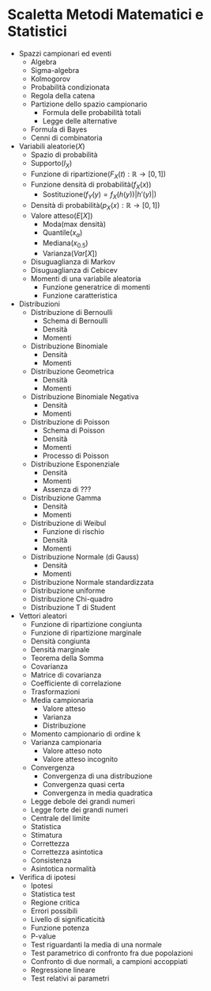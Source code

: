 # Scaletta Metodi Matematici e Statistici
- Spazzi campionari ed eventi
  - Algebra
  - Sigma-algebra
  - Kolmogorov
  - Probabilità condizionata
  - Regola della catena
  - Partizione dello spazio campionario
	  - Formula delle probabilità totali
	  - Legge delle alternative
  - Formula di Bayes
  - Cenni di combinatoria
- Variabili aleatorie($X$)
  - Spazio di probabilità
  - Supporto($I_{X}$)
  - Funzione di ripartizione($F_X(t):\mathbb{R}\to[0,1]$)
  - Funzione densità di probabilità($f_X(x)$)
    - Sostituzione($f_Y(y)=f_X(h(y))|h'(y)|$)
  - Densità di probabilità($p_X(x):\mathbb{R}\to[0,1]$)
  - Valore atteso($E[X]$)
    - Moda(max densità)
    - Quantile($x_{\alpha}$)
    - Mediana($x_{0.5}$)
    - Varianza($Var[X]$)
  - Disuguaglianza di Markov
  - Disuguaglianza di Cebicev
  - Momenti di una variabile aleatoria
    - Funzione generatrice di momenti
    - Funzione caratteristica
- Distribuzioni
  - Distribuzione di Bernoulli
    - Schema di Bernoulli
    - Densità
    - Momenti
  - Distribuzione Binomiale
    - Densità
    - Momenti
  - Distribuzione Geometrica
    - Densità
    - Momenti
  - Distribuzione Binomiale Negativa
    - Densità
    - Momenti
  - Distribuzione di Poisson
    - Schema di Poisson
    - Densità
    - Momenti
    - Processo di Poisson
  - Distribuzione Esponenziale
    - Densità
    - Momenti
    - Assenza di ???
  - Distribuzione Gamma
    - Densità
    - Momenti
  - Distribuzione di Weibul
    - Funzione di rischio
    - Densità
    - Momenti
  - Distribuzione Normale (di Gauss)
    - Densità
    - Momenti
  - Distribuzione Normale standardizzata
  - Distribuzione uniforme
  - Distribuzione Chi-quadro
  - Distribuzione T di Student
- Vettori aleatori
  - Funzione di ripartizione congiunta
  - Funzione di ripartizione marginale
  - Densità congiunta
  - Densità marginale
  - Teorema della Somma
  - Covarianza
  - Matrice di covarianza
  - Coefficiente di correlazione
  - Trasformazioni
  - Media campionaria
    - Valore atteso
    - Varianza
    - Distribuzione
  - Momento campionario di ordine k
  - Varianza campionaria
    - Valore atteso noto
    - Valore atteso incognito
  - Convergenza
    - Convergenza di una distribuzione
    - Convergenza quasi certa
    - Convergenza in media quadratica
  - Legge debole dei grandi numeri
  - Legge forte dei grandi numeri
  - Centrale del limite
  - Statistica
  - Stimatura
  - Correttezza
  - Correttezza asintotica
  - Consistenza
  - Asintotica normalità
- Verifica di ipotesi
	- Ipotesi
	- Statistica test
	- Regione critica
	- Errori possibili
	- Livello di significaticità
	- Funzione potenza
	- P-value
	- Test riguardanti la media di una normale
	- Test parametrico di confronto fra due popolazioni
	- Confronto di due normali, a campioni accoppiati
	- Regressione lineare
	- Test relativi ai parametri 
